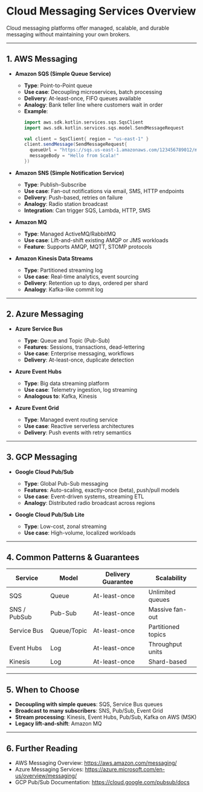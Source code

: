 # Cloud Messaging Services Overview

Cloud messaging platforms offer managed, scalable, and durable messaging without maintaining your own brokers.  

---

## 1. AWS Messaging

- **Amazon SQS (Simple Queue Service)**  
  - **Type**: Point-to-Point queue  
  - **Use case**: Decoupling microservices, batch processing  
  - **Delivery**: At-least-once, FIFO queues available  
  - **Analogy**: Bank teller line where customers wait in order  
  - **Example**:  
    ```scala
    import aws.sdk.kotlin.services.sqs.SqsClient
    import aws.sdk.kotlin.services.sqs.model.SendMessageRequest

    val client = SqsClient{ region = "us-east-1" }
    client.sendMessage(SendMessageRequest{
      queueUrl = "https://sqs.us-east-1.amazonaws.com/123456789012/my-queue"
      messageBody = "Hello from Scala!"
    })
    ```  

- **Amazon SNS (Simple Notification Service)**  
  - **Type**: Publish–Subscribe  
  - **Use case**: Fan-out notifications via email, SMS, HTTP endpoints  
  - **Delivery**: Push-based, retries on failure  
  - **Analogy**: Radio station broadcast  
  - **Integration**: Can trigger SQS, Lambda, HTTP, SMS  

- **Amazon MQ**  
  - **Type**: Managed ActiveMQ/RabbitMQ  
  - **Use case**: Lift-and-shift existing AMQP or JMS workloads  
  - **Feature**: Supports AMQP, MQTT, STOMP protocols  

- **Amazon Kinesis Data Streams**  
  - **Type**: Partitioned streaming log  
  - **Use case**: Real-time analytics, event sourcing  
  - **Delivery**: Retention up to days, ordered per shard  
  - **Analogy**: Kafka-like commit log  

---

## 2. Azure Messaging

- **Azure Service Bus**  
  - **Type**: Queue and Topic (Pub-Sub)  
  - **Features**: Sessions, transactions, dead-lettering  
  - **Use case**: Enterprise messaging, workflows  
  - **Delivery**: At-least-once, duplicate detection  

- **Azure Event Hubs**  
  - **Type**: Big data streaming platform  
  - **Use case**: Telemetry ingestion, log streaming  
  - **Analogous to**: Kafka, Kinesis  

- **Azure Event Grid**  
  - **Type**: Managed event routing service  
  - **Use case**: Reactive serverless architectures  
  - **Delivery**: Push events with retry semantics  

---

## 3. GCP Messaging

- **Google Cloud Pub/Sub**  
  - **Type**: Global Pub-Sub messaging  
  - **Features**: Auto-scaling, exactly-once (beta), push/pull models  
  - **Use case**: Event-driven systems, streaming ETL  
  - **Analogy**: Distributed radio broadcast across regions  

- **Google Cloud Pub/Sub Lite**  
  - **Type**: Low-cost, zonal streaming  
  - **Use case**: High-volume, localized workloads  

---

## 4. Common Patterns & Guarantees

| Service       | Model         | Delivery Guarantee | Scalability         |
|---------------|---------------|--------------------|---------------------|
| SQS           | Queue         | At-least-once      | Unlimited queues    |
| SNS / PubSub  | Pub-Sub       | At-least-once      | Massive fan-out     |
| Service Bus   | Queue/Topic   | At-least-once      | Partitioned topics  |
| Event Hubs    | Log           | At-least-once      | Throughput units    |
| Kinesis       | Log           | At-least-once      | Shard-based         |

---

## 5. When to Choose

- **Decoupling with simple queues**: SQS, Service Bus queues  
- **Broadcast to many subscribers**: SNS, Pub/Sub, Event Grid  
- **Stream processing**: Kinesis, Event Hubs, Pub/Sub, Kafka on AWS (MSK)  
- **Legacy lift-and-shift**: Amazon MQ  

---

## 6. Further Reading

- AWS Messaging Overview: https://aws.amazon.com/messaging/  
- Azure Messaging Services: https://azure.microsoft.com/en-us/overview/messaging/  
- GCP Pub/Sub Documentation: https://cloud.google.com/pubsub/docs  
